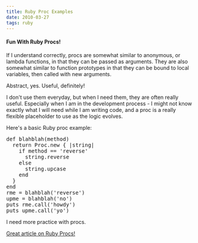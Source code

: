 ```yaml
---
title: Ruby Proc Examples
date: 2010-03-27
tags: ruby
---
```

#### Fun With Ruby Procs!

If I understand correctly, procs are somewhat similar to anonymous, or lambda functions, in that they can be passed as arguments. They are also somewhat similar to function prototypes in that they can be bound to local variables, then called with new arguments.

Abstract, yes. Useful, definitely!

I don't use them everyday, but when I need them, they are often really useful. Especially when I am in the development process - I might not know exactly what I will need while I am writing code, and a proc is a really flexible placeholder to use as the logic evolves.

Here's a basic Ruby proc example:

<pre class="sh_ruby">
def blahblah(method)
  return Proc.new { |string|
    if method == 'reverse'
      string.reverse
    else
      string.upcase
    end
  }
end
rme = blahblah('reverse')
upme = blahblah('no')
puts rme.call('howdy')
puts upme.call('yo')
</pre>

I need more practice with procs.

[Great article on Ruby Procs!](http://eli.thegreenplace.net/2006/04/18/understanding-ruby-blocks-procs-and-methods/)

